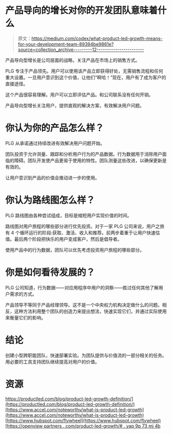 # 产品导向的增长对你的开发团队意味着什么

> 原文：<https://medium.com/codex/what-product-led-growth-means-for-your-development-team-89394be9861e?source=collection_archive---------12----------------------->

产品导向型增长是公司层面的战略，关注产品在市场上的销售方式。

PLG 专注于产品领先。用户可以使用该产品立即获得好处，无需销售流程和任何重大设置。一旦用户意识到这个价值，让他们“啊哈！”现在，用户有了成为客户的直接途径。

这个产品很容易理解。用户可以立即评估产品。和公司联系没有任何开销。

产品导向型增长关注用户，提供直观的解决方案，有效解决用户问题。

# 你认为你的产品怎么样？

PLG 从承诺通过持续改进有效解决用户问题开始。

团队投资于允许测量、跟踪和分析用户行为的产品数据。行为数据用于消除用户面临的障碍。团队开发使产品更易于使用的特性。团队测量这些改进，以确保更新是有效的。

让用户意识到产品的价值会推动进一步的使用。

# 你认为路线图怎么样？

PLG 路线图由各种尝试组成，目标是缩短用户实现价值的时间。

路线图对用户旅程的哪些部分进行优先投资。对于一家 PLG 公司来说，用户之旅有 4 个循环运行的阶段:获取、激活、收入和推荐。前两步着重于让用户快速估值。最后两个阶段把快乐的用户变成客户，然后是倡导者。

使用产品中的行为数据，团队可以优先考虑投资用户旅程的哪些部分。

# 你是如何看待发展的？

PLG 公司知道，行为数据——对应用程序中用户的洞察——胜过任何其他了解用户需求的方式。

产品领导不等同于产品经理领导。这不是一个中央权力机构决定做什么的问题。相反，这种方法利用整个团队的创造力来提出想法，快速实现它们，并通过实际使用来衡量它们的影响。

# 结论

创建小型跨职能团队，快速部署实验。为团队提供与价值流的一部分相关的任务。用必要的工具支持团队继续提高对用户的价值。

# 资源

[https://productled.com/blog/product-led-growth-definition/](https://productled.com/blog/product-led-growth-definition/)[https://www.accel.com/noteworthy/what-is-product-led-growth](https://www.accel.com/noteworthy/what-is-product-led-growth)[https://www.hubspot.com/flywheel](https://www.hubspot.com/flywheel)[https://openview partners . com/product-led-growth/# . yap 9p 73 mj 4b](https://openviewpartners.com/product-led-growth/#.YaP9p73MJ4B)